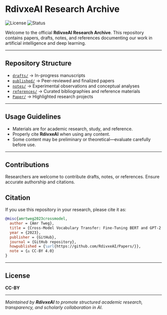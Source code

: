 # RdivxeAI Research Archive

![License](https://img.shields.io/badge/License-CC--BY-blue)
![Status](https://img.shields.io/badge/Status-Archived-lightgrey)

Welcome to the official **RdivxeAI Research Archive**. This repository contains papers, drafts, notes, and references documenting our work in artificial intelligence and deep learning.

---

## Repository Structure

- [`drafts/`](./drafts) → In-progress manuscripts  
- [`published/`](./published) → Peer-reviewed and finalized papers  
- [`notes/`](./notes) → Experimental observations and conceptual analyses  
- [`references/`](./references) → Curated bibliographies and reference materials  
- [`Paper/`](./Paper) → Highlighted research projects  

---

## Usage Guidelines

- Materials are for academic research, study, and reference.  
- Properly cite **RdivxeAI** when using any content.  
- Some content may be preliminary or theoretical—evaluate carefully before use.  

---

## Contributions

Researchers are welcome to contribute drafts, notes, or references. Ensure accurate authorship and citations.


## Citation

If you use this repository in your research, please cite it as:

```bibtex
@misc{amrtweg2023crossmodel,
  author = {Amr Tweg},
  title = {Cross-Model Vocabulary Transfer: Fine-Tuning BERT and GPT-2 Using Pretrained Vocabularies},
  year = {2023},
  publisher = {GitHub},
  journal = {GitHub repository},
  howpublished = {\url{https://github.com/RdivxeAI/Papers/}},
  note = {⚖ CC-BY 4.0}
}
```

---

## License

**CC-BY**

---

*Maintained by **RdivxeAI** to promote structured academic research, transparency, and scholarly collaboration in AI.*
